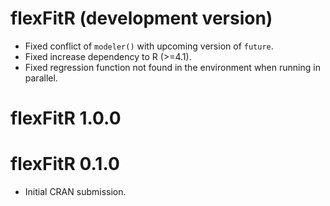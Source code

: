 # flexFitR (development version)

* Fixed conflict of `modeler()` with upcoming version of `future`.
* Fixed increase dependency to R (>=4.1).
* Fixed regression function not found in the environment when running in parallel.

# flexFitR 1.0.0

# flexFitR 0.1.0

* Initial CRAN submission.

